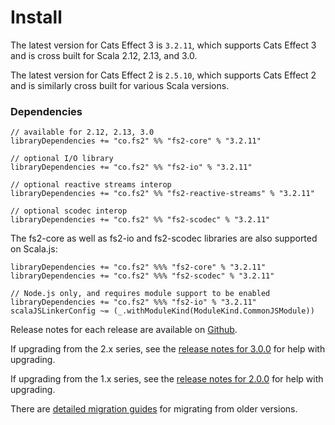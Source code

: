 # Install

The latest version for Cats Effect 3 is `3.2.11`, which supports Cats Effect 3 and is cross built for Scala 2.12, 2.13, and 3.0.

The latest version for Cats Effect 2 is `2.5.10`, which supports Cats Effect 2 and is similarly cross built for various Scala versions.

### Dependencies <!-- {docsify-ignore} -->

```
// available for 2.12, 2.13, 3.0
libraryDependencies += "co.fs2" %% "fs2-core" % "3.2.11"

// optional I/O library
libraryDependencies += "co.fs2" %% "fs2-io" % "3.2.11"

// optional reactive streams interop
libraryDependencies += "co.fs2" %% "fs2-reactive-streams" % "3.2.11"

// optional scodec interop
libraryDependencies += "co.fs2" %% "fs2-scodec" % "3.2.11"
```

The fs2-core as well as fs2-io and fs2-scodec libraries are also supported on Scala.js:

```
libraryDependencies += "co.fs2" %%% "fs2-core" % "3.2.11"
libraryDependencies += "co.fs2" %%% "fs2-scodec" % "3.2.11"

// Node.js only, and requires module support to be enabled
libraryDependencies += "co.fs2" %%% "fs2-io" % "3.2.11"
scalaJSLinkerConfig ~= (_.withModuleKind(ModuleKind.CommonJSModule)) 
```

Release notes for each release are available on [Github](https://github.com/typelevel/fs2/releases/).

If upgrading from the 2.x series, see the [release notes for 3.0.0](https://github.com/typelevel/fs2/releases/tag/v3.0.0) for help with upgrading.

If upgrading from the 1.x series, see the [release notes for 2.0.0](https://github.com/typelevel/fs2/releases/tag/v2.0.0) for help with upgrading.

There are [detailed migration guides](https://github.com/typelevel/fs2/blob/main/docs/) for migrating from older versions.
